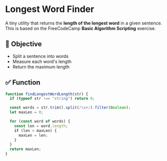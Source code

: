 # Longest Word Finder

A tiny utility that returns the **length of the longest word** in a given sentence.  
This is based on the FreeCodeCamp **Basic Algorithm Scripting** exercise.

## 🎯 Objective
- Split a sentence into words
- Measure each word's length
- Return the maximum length

## ✅ Function
```javascript
function findLongestWordLength(str) {
  if (typeof str !== "string") return 0;

  const words = str.trim().split(/\s+/).filter(Boolean);
  let maxLen = 0;

  for (const word of words) {
    const len = word.length;
    if (len > maxLen) {
      maxLen = len;
    }
  }
  return maxLen;
}
